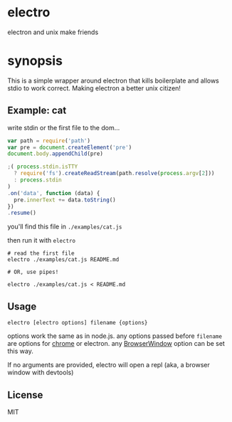 # electro

electron and unix make friends

# synopsis

This is a simple wrapper around electron that kills boilerplate and allows stdio to work correct.
Making electron a better unix citizen!

## Example: cat

write stdin or the first file to the dom...

``` js
var path = require('path')
var pre = document.createElement('pre')
document.body.appendChild(pre)

;( process.stdin.isTTY
  ? require('fs').createReadStream(path.resolve(process.argv[2]))
  : process.stdin
)
.on('data', function (data) {
  pre.innerText += data.toString()
})
.resume()
```

you'll find this file in `./examples/cat.js`

then run it with `electro`

```
# read the first file
electro ./examples/cat.js README.md

# OR, use pipes!

electro ./examples/cat.js < README.md

```

## Usage

```
electro [electro options] filename {options}
```
options work the same as in node.js.
any options passed before `filename` are options for
[chrome](http://electron.atom.io/docs/v0.31.0/api/chrome-command-line-switches/) or electron.
any [BrowserWindow](http://electron.atom.io/docs/v0.31.0/api/browser-window/#new-browserwindow-options) option can be set this way.

If no arguments are provided, electro will open a repl (aka, a browser window with devtools)


## License

MIT
